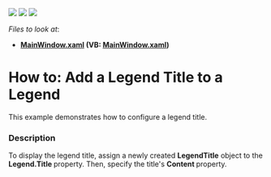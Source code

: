 <!-- default badges list -->
![](https://img.shields.io/endpoint?url=https://codecentral.devexpress.com/api/v1/VersionRange/128568419/22.2.2%2B)
[![](https://img.shields.io/badge/Open_in_DevExpress_Support_Center-FF7200?style=flat-square&logo=DevExpress&logoColor=white)](https://supportcenter.devexpress.com/ticket/details/T377595)
[![](https://img.shields.io/badge/📖_How_to_use_DevExpress_Examples-e9f6fc?style=flat-square)](https://docs.devexpress.com/GeneralInformation/403183)
<!-- default badges end -->
<!-- default file list -->
*Files to look at*:

* **[MainWindow.xaml](./CS/LegendTitleSample/MainWindow.xaml) (VB: [MainWindow.xaml](./VB/LegendTitleSample/MainWindow.xaml))**
<!-- default file list end -->
# How to: Add a Legend Title to a Legend


This example demonstrates how to configure a legend title.


<h3>Description</h3>

To display the legend title, assign a newly created <strong>LegendTitle</strong>&nbsp;object to the <strong>Legend.Title </strong>property.&nbsp;Then, specify the title's&nbsp;<strong>Content&nbsp;</strong>property.

<br/>


